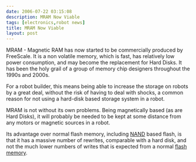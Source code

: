 ```yaml
---
date: 2006-07-22 03:15:08
description: MRAM Now Viable
tags: [electronics,robot news]
title: MRAM Now Viable
layout: post
---
```

MRAM - Magnetic RAM has now started to be commercially produced by FreeScale. It is a non volatile memory, which is fast, has relatively low power consumption, and may become the  replacement for Hard Disks. It has been the holy grail of a group of memory chip designers throughout the 1990s and 2000s.

For a robot builder, this means being able to increase the storage on robots by a great deal, without the risk of having to deal with shocks, a common reason for not using a hard-disk based storage system in a robot.

MRAM is not without its own problems. Being magnetically based (as are Hard Disks), it will probably be needed to be kept at some distance from any motors or magnetic sources in a robot.

Its advantage over normal flash memory, including [NAND](/wiki/nand "Negated AND") based flash, is that it has a massive number of rewrites, comparable with a hard disk, and  not the much lower numbers of writes that is expected from a normal [flash memory](/wiki/flash_memory "Flash Memory").
